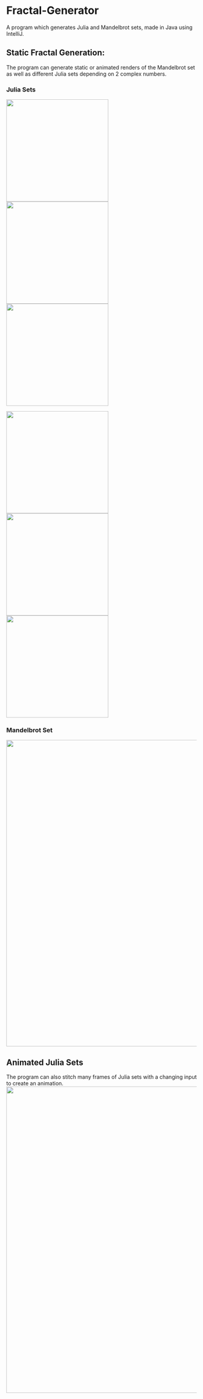 # Fractal-Generator
A program which generates Julia and Mandelbrot sets, made in Java using IntelliJ.

## Static Fractal Generation:
The program can generate static or animated renders of the Mandelbrot set as well as different Julia sets depending on 2 complex numbers.

### Julia Sets
<p float="left">
  <img src="https://cdn.discordapp.com/attachments/488370207409045525/994490488944083004/image_copy_5.png" width="270" />
  <img src="https://cdn.discordapp.com/attachments/807059565937688586/994291768038277140/image.png" width="270" /> 
  <img src="https://cdn.discordapp.com/attachments/807059565937688586/994291767593668688/image_copy_7.png" width="270" />
</p>
<p float="left">
  <img src="https://cdn.discordapp.com/attachments/807059565937688586/994291767811780718/image_copy.png" width="270" />
  <img src="https://cdn.discordapp.com/attachments/807059565937688586/994291766436036730/image_copy_3.png" width="270" /> 
  <img src="https://cdn.discordapp.com/attachments/807059565937688586/994634290883215461/image.png" width="270" />
</p>

### Mandelbrot Set
<img src="https://user-images.githubusercontent.com/64125245/180596196-98d3bf77-541e-476b-9172-87e4f93de48e.png" width="810" />

## Animated Julia Sets
The program can also stitch many frames of Julia sets with a changing input to create an animation.
<img src="https://user-images.githubusercontent.com/64125245/180596269-d2c4e604-5140-497a-9ac1-11a5c2e8667b.gif" width="810" />
